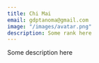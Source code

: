 ```yaml
---
title: Chi Mai
email: gdptanoma@gmail.com
image: "/images/avatar.png"
description: Some rank here
---
```


Some description here

